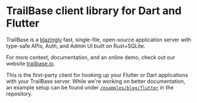 # TrailBase client library for Dart and Flutter

TrailBase is a [blazingly](https://trailbase.io/reference/benchmarks/) fast,
single-file, open-source application server with type-safe APIs, Auth, and
Admin UI built on Rust+SQLite.

For more context, documentation, and an online demo, check out our website
[trailbase.io](https://trailbase.io).

This is the first-party client for hooking up your Flutter or Dart applications
with your TrailBase server.
While we're working on better documentation, an example setup can be found
under
[`/examples/blog/flutter`](https://github.com/trailbaseio/trailbase/tree/main/examples/blog/flutter)
in the repository.
